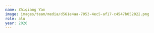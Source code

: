 ```yaml
---
name: Zhiqiang Yan
image: images/team/media/d561e4aa-7053-4ec5-af17-c4547b052022.png
role: alu
year: 2020
---
```



